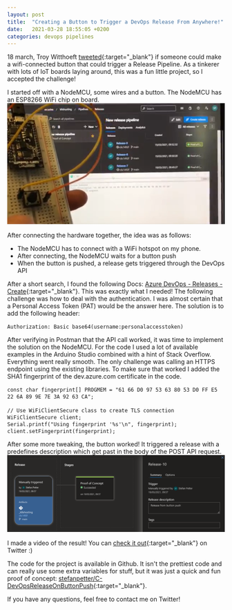 ```yaml
---
layout: post
title:  "Creating a Button to Trigger a DevOps Release From Anywhere!"
date:   2021-03-28 18:55:05 +0200
categories: devops pipelines 
---
```

18 march, Troy Witthoeft [tweeted][tweet-troy-witthoeft]{:target="_blank"} if someone could make a wifi-connected button that could trigger a Release Pipeline. As a tinkerer with lots of IoT boards laying around, this was a fun little project, so I accepted the challenge!

I started off with a NodeMCU, some wires and a button. The NodeMCU has an ESP8266 WiFi chip on board. 
![image](/assets/img/pushtorelease.png)

After connecting the hardware together, the idea was as follows:
- The NodeMCU has to connect with a WiFi hotspot on my phone. 
- After connecting, the NodeMCU waits for a button push
- When the button is pushed, a release gets triggered through the DevOps API

After a short search, I found the following Docs: [Azure DevOps - Releases - Create][ms-devops-release-api]{:target="_blank"}. This was exactly what I needed! The following challenge was how to deal with the authentication. I was almost certain that a Personal Access Token (PAT) would be the answer here. The solution is to add the following header: 
~~~
Authorization: Basic base64(username:personalaccesstoken)
~~~

After verifying in Postman that the API call worked, it was time to implement the solution on the NodeMCU. For the code I used a lot of available examples in the Arduino Studio combined with a hint of Stack Overflow. Everything went really smooth. The only challenge was calling an HTTPS endpoint using the existing libraries. To make sure that worked I added the SHA1 fingerprint of the dev.azure.com certificate in the code. 
~~~
const char fingerprint[] PROGMEM = "61 66 D0 97 53 63 80 53 D0 FF E5 22 6A 89 9E 7E 3A 92 63 CA";

// Use WiFiClientSecure class to create TLS connection
WiFiClientSecure client;
Serial.printf("Using fingerprint '%s'\n", fingerprint);
client.setFingerprint(fingerprint);
~~~

After some more tweaking, the button worked! It triggered a release with a predefines description which get past in the body of the POST API request.
![image](/assets/img/devopsrelease.png)

I made a video of the result! You can [check it out][tweet-stefan-petter]{:target="_blank"} on Twitter :)

The code for the project is available in Github. It isn't the prettiest code and can really use some extra variables for stuff, but it was just a quick and fun proof of concept: [stefanpetter/C-DevOpsReleaseOnButtonPush][github-stefan-buttonpush]{:target="_blank"}. 

If you have any questions, feel free to contact me on Twitter!

[tweet-troy-witthoeft]: https://twitter.com/Twitt_hoeft/status/1372582974324084739
[tweet-stefan-petter]: https://twitter.com/Stefan_Petter/status/1372836952026853381
[github-stefan-buttonpush]: https://github.com/stefanpetter/C-DevOpsReleaseOnButtonPush
[ms-devops-release-api]: https://docs.microsoft.com/en-us/rest/api/azure/devops/release/releases/create?view=azure-devops-rest-6.0
[ms-devops-release-api]: https://docs.microsoft.com/en-us/rest/api/azure/devops/?view=azure-devops-rest-6.1